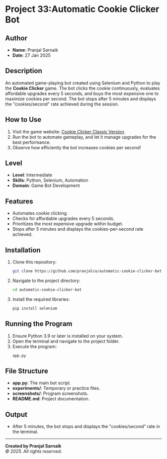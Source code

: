 # Project 33:Automatic Cookie Clicker Bot

## Author
- **Name**: Pranjal Sarnaik  
- **Date**: 27 Jan 2025  

## Description
An automated game-playing bot created using Selenium and Python to play the **Cookie Clicker** game. The bot clicks the cookie continuously, evaluates affordable upgrades every 5 seconds, and buys the most expensive one to maximize cookies per second. The bot stops after 5 minutes and displays the "cookies/second" rate achieved during the session.

## How to Use
1. Visit the game website: [Cookie Clicker Classic Version](http://orteil.dashnet.org/experiments/cookie/).  
2. Run the bot to automate gameplay, and let it manage upgrades for the best performance.  
3. Observe how efficiently the bot increases cookies per second!  

## Level
- **Level**: Intermediate  
- **Skills**: Python, Selenium, Automation  
- **Domain**: Game Bot Development  

## Features
- Automates cookie clicking.  
- Checks for affordable upgrades every 5 seconds.  
- Prioritizes the most expensive upgrade within budget.  
- Stops after 5 minutes and displays the cookies-per-second rate achieved.  

## Installation
1. Clone this repository:  
   ```bash
   git clone https://github.com/pranjalco/automatic-cookie-clicker-bot.git
   ```  

2. Navigate to the project directory:  
   ```bash
   cd automatic-cookie-clicker-bot
   ```  

3. Install the required libraries:  
   ```bash
   pip install selenium
   ```  

## Running the Program
1. Ensure Python 3.9 or later is installed on your system.  
2. Open the terminal and navigate to the project folder.  
3. Execute the program:  
   ```bash
   app.py
   ```  

## File Structure
- **app.py**: The main bot script.  
- **experiments/**: Temporary or practice files.  
- **screenshots/**: Program screenshots.  
- **README.md**: Project documentation.  

## Output
- After 5 minutes, the bot stops and displays the "cookies/second" rate in the terminal.  

---

**Created by Pranjal Sarnaik**  
*© 2025. All rights reserved.*  
